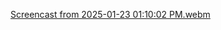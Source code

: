 [Screencast from 2025-01-23 01:10:02 PM.webm](https://github.com/user-attachments/assets/0d525301-c393-4f8f-b123-3ef0fa2f9f28)
